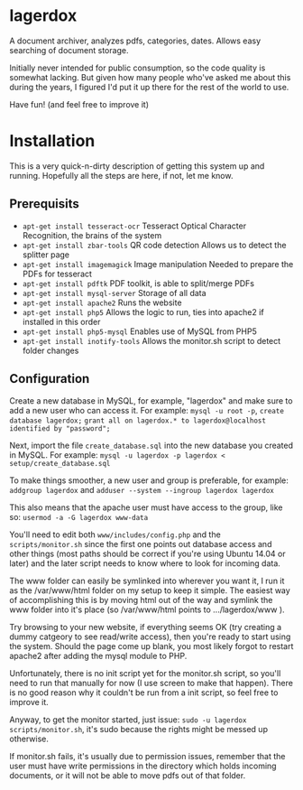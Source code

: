 # lagerdox
A document archiver, analyzes pdfs, categories, dates. Allows easy searching of document storage.

Initially never intended for public consumption, so the code quality is somewhat lacking.
But given how many people who've asked me about this during the years, I figured I'd
put it up there for the rest of the world to use.

Have fun! (and feel free to improve it)

# Installation
This is a very quick-n-dirty description of getting this system up and running.
Hopefully all the steps are here, if not, let me know.

## Prerequisits
- `apt-get install tesseract-ocr` 
  Tesseract Optical Character Recognition, the brains of the system
- `apt-get install zbar-tools` QR code detection
  Allows us to detect the splitter page
- `apt-get install imagemagick` Image manipulation 
  Needed to prepare the PDFs for tesseract
- `apt-get install pdftk`
  PDF toolkit, is able to split/merge PDFs
- `apt-get install mysql-server`
  Storage of all data
- `apt-get install apache2`
  Runs the website
- `apt-get install php5`
  Allows the logic to run, ties into apache2 if installed in this order
- `apt-get install php5-mysql`
  Enables use of MySQL from PHP5
- `apt-get install inotify-tools`
  Allows the monitor.sh script to detect folder changes

## Configuration
Create a new database in MySQL, for example, "lagerdox" and make sure to add
a new user who can access it. For example:
`mysql -u root -p`, 
`create database lagerdox;`
`grant all on lagerdox.* to lagerdox@localhost identified by "password";`

Next, import the file `create_database.sql` into the new database you created
in MySQL. For example:
`mysql -u lagerdox -p lagerdox < setup/create_database.sql`

To make things smoother, a new user and group is preferable, for example:
`addgroup lagerdox` and `adduser --system --ingroup lagerdox lagerdox`

This also means that the apache user must have access to the group, like so:
`usermod -a -G lagerdox www-data`

You'll need to edit both `www/includes/config.php` and the `scripts/monitor.sh`
since the first one points out database access and other things (most paths
should be correct if you're using Ubuntu 14.04 or later) and the later script
needs to know where to look for incoming data.

The www folder can easily be symlinked into wherever you want it, I run it as
the /var/www/html folder on my setup to keep it simple. The easiest way of
accomplishing this is by moving html out of the way and symlink the www folder
into it's place (so /var/www/html points to .../lagerdox/www ).

Try browsing to your new website, if everything seems OK (try creating a dummy
catgeory to see read/write access), then you're ready to start using the system.
Should the page come up blank, you most likely forgot to restart apache2 after
adding the mysql module to PHP.

Unfortunately, there is no init script yet for the monitor.sh script, so you'll
need to run that manually for now (I use screen to make that happen). There is
no good reason why it couldn't be run from a init script, so feel free to
improve it.

Anyway, to get the monitor started, just issue:
`sudo -u lagerdox scripts/monitor.sh`, it's sudo because the rights might be
messed up otherwise.

If monitor.sh fails, it's usually due to permission issues, remember that the
user must have write permissions in the directory which holds incoming
documents, or it will not be able to move pdfs out of that folder.
